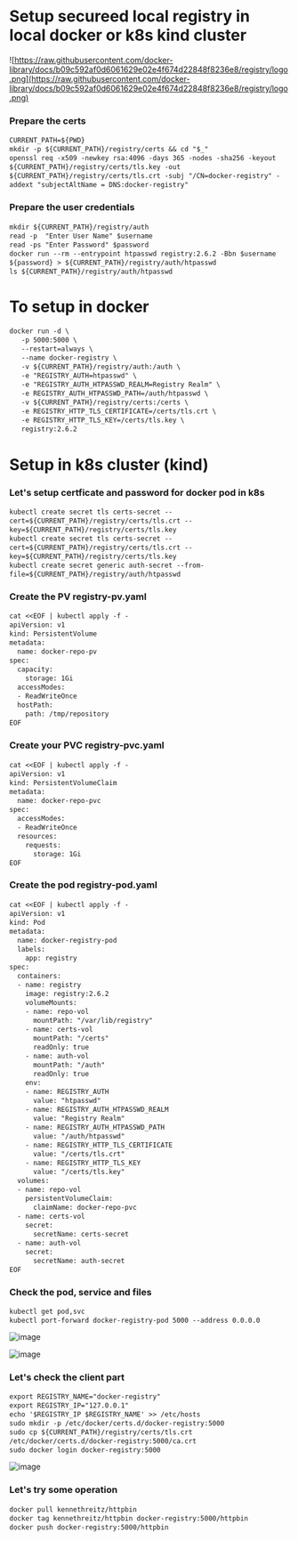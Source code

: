 
# Setup secureed local registry in local docker or k8s kind cluster 
![https://raw.githubusercontent.com/docker-library/docs/b09c592af0d6061629e02e4f674d22848f8236e8/registry/logo.png](https://raw.githubusercontent.com/docker-library/docs/b09c592af0d6061629e02e4f674d22848f8236e8/registry/logo.png)
### Prepare the certs 
```
CURRENT_PATH=${PWD}
mkdir -p ${CURRENT_PATH}/registry/certs && cd "$_"
openssl req -x509 -newkey rsa:4096 -days 365 -nodes -sha256 -keyout ${CURRENT_PATH}/registry/certs/tls.key -out ${CURRENT_PATH}/registry/certs/tls.crt -subj "/CN=docker-registry" -addext "subjectAltName = DNS:docker-registry"
```
### Prepare the user credentials 
```
mkdir ${CURRENT_PATH}/registry/auth
read -p  "Enter User Name" $username
read -ps "Enter Password" $password
docker run --rm --entrypoint htpasswd registry:2.6.2 -Bbn $username ${password} > ${CURRENT_PATH}/registry/auth/htpasswd
ls ${CURRENT_PATH}/registry/auth/htpasswd
```

# To setup in docker 
```
docker run -d \
   -p 5000:5000 \
   --restart=always \
   --name docker-registry \
   -v ${CURRENT_PATH}/registry/auth:/auth \
   -e "REGISTRY_AUTH=htpasswd" \
   -e "REGISTRY_AUTH_HTPASSWD_REALM=Registry Realm" \
   -e REGISTRY_AUTH_HTPASSWD_PATH=/auth/htpasswd \
   -v ${CURRENT_PATH}/registry/certs:/certs \
   -e REGISTRY_HTTP_TLS_CERTIFICATE=/certs/tls.crt \
   -e REGISTRY_HTTP_TLS_KEY=/certs/tls.key \
   registry:2.6.2

```
# Setup in k8s cluster (kind)
### Let's setup certficate and password for docker pod in k8s 
```
kubectl create secret tls certs-secret --cert=${CURRENT_PATH}/registry/certs/tls.crt --key=${CURRENT_PATH}/registry/certs/tls.key
kubectl create secret tls certs-secret --cert=${CURRENT_PATH}/registry/certs/tls.crt --key=${CURRENT_PATH}/registry/certs/tls.key
kubectl create secret generic auth-secret --from-file=${CURRENT_PATH}/registry/auth/htpasswd
```
### Create the PV registry-pv.yaml
```
cat <<EOF | kubectl apply -f -
apiVersion: v1
kind: PersistentVolume
metadata:
  name: docker-repo-pv
spec:
  capacity:
    storage: 1Gi
  accessModes:
  - ReadWriteOnce
  hostPath:
    path: /tmp/repository
EOF
```

### Create your PVC registry-pvc.yaml
```
cat <<EOF | kubectl apply -f -
apiVersion: v1
kind: PersistentVolumeClaim
metadata:
  name: docker-repo-pvc
spec:
  accessModes:
  - ReadWriteOnce
  resources:
    requests:
      storage: 1Gi
EOF
```
### Create the pod registry-pod.yaml
```
cat <<EOF | kubectl apply -f -
apiVersion: v1
kind: Pod
metadata:
  name: docker-registry-pod
  labels:
    app: registry
spec:
  containers:
  - name: registry
    image: registry:2.6.2
    volumeMounts:
    - name: repo-vol
      mountPath: "/var/lib/registry"
    - name: certs-vol
      mountPath: "/certs"
      readOnly: true
    - name: auth-vol
      mountPath: "/auth"
      readOnly: true
    env:
    - name: REGISTRY_AUTH
      value: "htpasswd"
    - name: REGISTRY_AUTH_HTPASSWD_REALM
      value: "Registry Realm"
    - name: REGISTRY_AUTH_HTPASSWD_PATH
      value: "/auth/htpasswd"
    - name: REGISTRY_HTTP_TLS_CERTIFICATE
      value: "/certs/tls.crt"
    - name: REGISTRY_HTTP_TLS_KEY
      value: "/certs/tls.key"
  volumes:
  - name: repo-vol
    persistentVolumeClaim:
      claimName: docker-repo-pvc
  - name: certs-vol
    secret:
      secretName: certs-secret
  - name: auth-vol
    secret:
      secretName: auth-secret
EOF
```

### Check the pod, service and files
```
kubectl get pod,svc  
kubectl port-forward docker-registry-pod 5000 --address 0.0.0.0
```
![image](https://user-images.githubusercontent.com/3488520/202592241-d55698b5-c28b-4cb2-a4fe-02cb71a15096.png)

![image](https://user-images.githubusercontent.com/3488520/202592039-12c4822d-4e12-4df3-9263-5e04974d415b.png)


### Let's check the client part 
```
export REGISTRY_NAME="docker-registry"
export REGISTRY_IP="127.0.0.1"
echo '$REGISTRY_IP $REGISTRY_NAME' >> /etc/hosts
sudo mkdir -p /etc/docker/certs.d/docker-registry:5000
sudo cp ${CURRENT_PATH}/registry/certs/tls.crt /etc/docker/certs.d/docker-registry:5000/ca.crt
sudo docker login docker-registry:5000
```
![image](https://user-images.githubusercontent.com/3488520/202591844-27eb3c73-1e4e-4a8d-9c3e-6e45302847d4.png)

### Let's try some operation 
```
docker pull kennethreitz/httpbin
docker tag kennethreitz/httpbin docker-registry:5000/httpbin
docker push docker-registry:5000/httpbin
```
